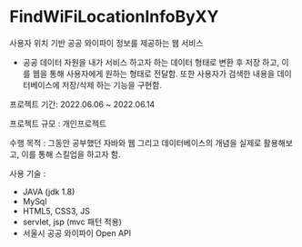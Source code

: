 # FindWiFiLocationInfoByXY

사용자 위치 기반 공공 와이파이 정보를 제공하는 웹 서비스 

- 공공 데이터 자원을 내가 서비스 하고자 하는 데이터 형태로 변환 후 저장 하고, 이를 웹을 통해 사용자에게 원하는 형태로 전달함.
또한 사용자가 검색한 내용을 데이터베이스에 저장/삭제 하는 기능을 구현함.

프로젝트 기간: 2022.06.06 ~ 2022.06.14

프로젝트 규모 : 개인프로젝트

수행 목적 : 그동안 공부했던 자바와 웹 그리고 데이터베이스의 개념을 실제로 활용해보고, 이를 통해 스킬업을 하고자 함.

사용 기술 :
- JAVA (jdk 1.8)
- MySql
- HTML5, CSS3, JS
- servlet, jsp (mvc 패턴 적용)
- 서울시 공공 와이파이 Open API
